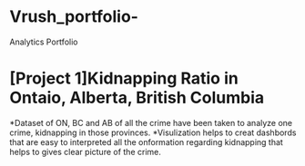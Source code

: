 # Vrush_portfolio-
Analytics Portfolio 
# [Project 1]Kidnapping Ratio in Ontaio, Alberta, British Columbia 
*Dataset of ON, BC and AB of all the crime have been taken to analyze one crime, kidnapping in those provinces.
*Visulization helps to creat dashbords that are easy to interpreted all the onformation regarding kidnapping that helps to gives clear picture of the crime.
